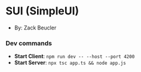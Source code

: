 # SUI (SimpleUI)
- By: Zack Beucler


### Dev commands
- **Start Client**: `npm run dev -- --host --port 4200`
- **Start Server**: `npx tsc app.ts && node app.js`
